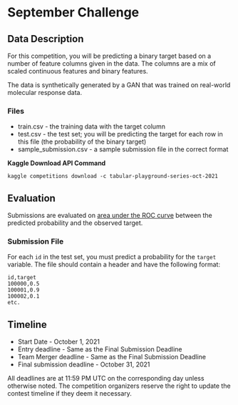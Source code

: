 # September Challenge

## Data Description

For this competition, you will be predicting a binary target based on a number of feature columns given in the data. The columns are a mix of scaled continuous features and binary features.

The data is synthetically generated by a GAN that was trained on real-world molecular response data.

### Files


* train.csv - the training data with the target column
* test.csv - the test set; you will be predicting the target for each row in this file (the probability of the binary target)
* sample_submission.csv - a sample submission file in the correct format

**Kaggle Download API Command**

`kaggle competitions download -c tabular-playground-series-oct-2021`

## Evaluation

Submissions are evaluated on [area under the ROC curve](https://en.wikipedia.org/wiki/Receiver_operating_characteristic) between the predicted probability and the observed target.

### Submission File
For each `id` in the test set, you must predict a probability for the `target` variable. The file should contain a header and have the following format:

```
id,target
100000,0.5
100001,0.9
100002,0.1
etc.
```

## Timeline

* Start Date - October 1, 2021
* Entry deadline - Same as the Final Submission Deadline
* Team Merger deadline - Same as the Final Submission Deadline
* Final submission deadline - October 31, 2021

All deadlines are at 11:59 PM UTC on the corresponding day unless otherwise noted. The competition organizers reserve the right to update the contest timeline if they deem it necessary.